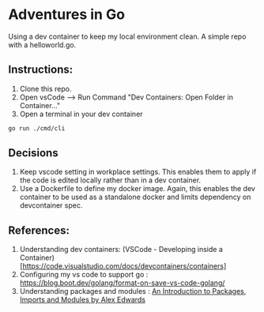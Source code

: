 # Adventures in Go

Using a dev container to keep my local environment clean.
A simple repo with a helloworld.go.

## Instructions:
1. Clone this repo.
2. Open vsCode --> Run Command "Dev Containers: Open Folder in Container..."
3. Open a terminal in your dev container

```bash
go run ./cmd/cli
```

## Decisions
1. Keep vscode setting in workplace settings.  This enables them to apply if the code is edited locally rather than in a dev container.
2. Use a Dockerfile to define my docker image.  Again, this enables the dev container to be used as a standalone docker and limits dependency on devcontainer spec.

## References:
1. Understanding dev containers: (VSCode - Developing inside a Container)[https://code.visualstudio.com/docs/devcontainers/containers]
2. Configuring my vs code to support go : https://blog.boot.dev/golang/format-on-save-vs-code-golang/
3. Understanding packages and modules : [An Introduction to Packages, Imports and Modules by Alex Edwards](https://www.alexedwards.net/blog/an-introduction-to-packages-imports-and-modules)
